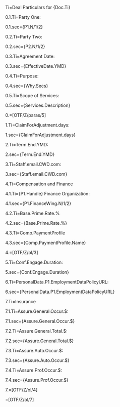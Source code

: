 Ti=Deal Particulars for {Doc.Ti}

0.1.Ti=Party One:

0.1.sec={P1.N/1/2}

0.2.Ti=Party Two:

0.2.sec={P2.N/1/2}

0.3.Ti=Agreement Date:

0.3.sec={EffectiveDate.YMD}

0.4.Ti=Purpose:

0.4.sec={Why.Secs}

0.5.Ti=Scope of Services:

0.5.sec={Services.Description}

0.=[OTF/Z/paras/5]

1.Ti=ClaimForAdjustment.days:

1.sec={ClaimForAdjustment.days}

2.Ti=Term.End.YMD:

2.sec={Term.End.YMD}

3.Ti=Staff.email.CWD.com:

3.sec={Staff.email.CWD.com}

4.Ti=Compensation and Finance

4.1.Ti={P1.Handle} Finance Organization:

4.1.sec={P1.FinanceWing.N/1/2}

4.2.Ti=Base.Prime.Rate.%

4.2.sec={Base.Prime.Rate.%}

4.3.Ti=Comp.PaymentProfile

4.3.sec={Comp.PaymentProfile.Name}

4.=[OTF/Z/ol/3]

5.Ti=Conf.Engage.Duration:

5.sec={Conf.Engage.Duration}


6.Ti=PersonalData.P1.EmploymentDataPolicyURL:

6.sec={PersonalData.P1.EmploymentDataPolicyURL}

7.Ti=Insurance

7.1.Ti=Assure.General.Occur.$:

7.1.sec={Assure.General.Occur.$}

7.2.Ti=Assure.General.Total.$:

7.2.sec={Assure.General.Total.$}

7.3.Ti=Assure.Auto.Occur.$:

7.3.sec={Assure.Auto.Occur.$}

7.4.Ti=Assure.Prof.Occur.$:

7.4.sec={Assure.Prof.Occur.$}

7.=[OTF/Z/ol/4]

=[OTF/Z/ol/7]